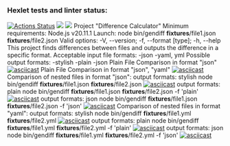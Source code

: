 ### Hexlet tests and linter status:
[![Actions Status](https://github.com/AnPopit/frontend-project-46/actions/workflows/hexlet-check.yml/badge.svg)](https://github.com/AnPopit/frontend-project-46/actions)
<a href="https://codeclimate.com/github/AnPopit/frontend-project-46/maintainability"><img src="https://api.codeclimate.com/v1/badges/ee91eeef6631ce8702e6/maintainability" /></a>
<a href="https://codeclimate.com/github/AnPopit/frontend-project-46/test_coverage"><img src="https://api.codeclimate.com/v1/badges/ee91eeef6631ce8702e6/test_coverage" /></a>
Project "Difference Calculator"
Minimum requirements: Node.js v20.11.1
Launch: node bin/gendiff __fixtures__/file1.json __fixtures__/file2.json 
Valid options: -V, --version; -f, --format [type]; -h, --help
This project finds differences between files and outputs the difference in a specific format. Acceptable input file formats:
-json
-yaml, yml
Possible output formats:
-stylish
-plain
-json
Plain File Comparison in format "json"
[![asciicast](https://asciinema.org/a/3PmZMon2bKK9rS5UFT9QAL3kT.svg)](https://asciinema.org/a/3PmZMon2bKK9rS5UFT9QAL3kT)
Plain File Comparison in format "json", "yaml"
[![asciicast](https://asciinema.org/a/29DftIy0ZTKKz9UBua9W05Kst.svg)](https://asciinema.org/a/29DftIy0ZTKKz9UBua9W05Kst)
Comparison of nested files in format "json":
output formats: stylish
node bin/gendiff __fixtures__/file1.json __fixtures__/file2.json 
[![asciicast](https://asciinema.org/a/W0WNZfZ9606fl1MVnKZq6D4ec.svg)](https://asciinema.org/a/W0WNZfZ9606fl1MVnKZq6D4ec)
output formats: plain
node bin/gendiff __fixtures__/file1.json __fixtures__/file2.json -f 'plain'
[![asciicast](https://asciinema.org/a/xodEwF1YJRoKTHb5ucPOhPPaD.svg)](https://asciinema.org/a/xodEwF1YJRoKTHb5ucPOhPPaD)
output formats: json
node bin/gendiff __fixtures__/file1.json __fixtures__/file2.json -f 'json'
[![asciicast](https://asciinema.org/a/zqT9SmsTJyQ3VSMWQf7mrBY2B.svg)](https://asciinema.org/a/zqT9SmsTJyQ3VSMWQf7mrBY2B)
Comparison of nested files in format "yaml":
output formats: stylish
node bin/gendiff __fixtures__/file1.yml __fixtures__/file2.yml 
[![asciicast](https://asciinema.org/a/4yMvV8GiVNtpHM5RliMMyAANM.svg)](https://asciinema.org/a/4yMvV8GiVNtpHM5RliMMyAANM)
output formats: plain
node bin/gendiff __fixtures__/file1.yml __fixtures__/file2.yml -f 'plain'
[![asciicast](https://asciinema.org/a/kB6OmY3P5mFj1ElLD3EGIhliF.svg)](https://asciinema.org/a/kB6OmY3P5mFj1ElLD3EGIhliF)
output formats: json
node bin/gendiff __fixtures__/file1.yml __fixtures__/file2.yml -f 'json'
[![asciicast](https://asciinema.org/a/Liq2mKw2xKLsVtRhz365xIhQk.svg)](https://asciinema.org/a/Liq2mKw2xKLsVtRhz365xIhQk)

